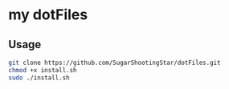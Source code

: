 # my dotFiles

## Usage
```zsh
git clone https://github.com/SugarShootingStar/dotFiles.git
chmod +x install.sh
sudo ./install.sh
```
